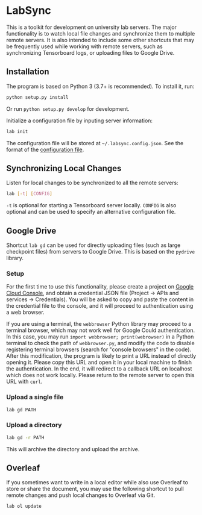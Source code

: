 # LabSync

This is a toolkit for development on university lab servers. 
The major functionality is to watch local file changes and synchronize them to multiple remote servers.
It is also intended to include some other shortcuts that may be frequently used
while working with remote servers, such as synchronizing Tensorboard logs, 
or uploading files to Google Drive.

## Installation

The program is based on Python 3 (3.7+ is recommended). To install it, run:
```bash
python setup.py install
```
Or run `python setup.py develop` for development.

Initialize a configuration file by inputing server information:
```bash
lab init
```
The configuration file will be stored at `~/.labsync.config.json`.
See the format of the [configuration file](https://github.com/shizhouxing/labsync/wiki/Configuration-file).

## Synchronizing Local Changes

Listen for local changes to be synchronized to all the remote servers:
```bash
lab [-t] [CONFIG]
```
`-t` is optional for starting a Tensorboard server locally. 
`CONFIG` is also optional and can be used to specify an alternative configuration file. 

## Google Drive

Shortcut `lab gd` can be used for directly uploading files (such as large checkpoint files)
from servers to Google Drive. This is based on the `pydrive` library. 

### Setup

For the first time to use this functionality, please create a project on  [Google Cloud Console](https://console.cloud.google.com/), and obtain a credential JSON file (Project -> APIs and services -> Credentials). You will be asked to copy and paste the content in the credential file to the console, and it will proceed to authentication using a web browser.

If you are using a terminal, the `webbrowser` Python library may proceed to a terminal browser, which may not work well for Google Could authentication. 
In this case, you may run `import webbrowser; print(webrowser)` in a Python terminal to check the path of `webbrowser.py`, and modify the code to disable registering terminal browsers (search for "console browsers" in the code). 
After this modification, the program is likely to print a URL instead of directly opening it. Please copy this URL and open it in your local machine to finish the authentication. In the end, it will redirect to a callback URL on localhost which does not work locally. Please return to the remote server to open this URL with `curl`.

### Upload a single file

```bash
lab gd PATH
```

### Upload a directory 

```bash
lab gd -r PATH
```
This will archive the directory and upload the archive.

## Overleaf

If you sometimes want to write in a local editor while also use Overleaf to store or share the document, 
you may use the following shortcut to pull remote changes 
and push local changes to Overleaf via Git.

```
lab ol update
```

